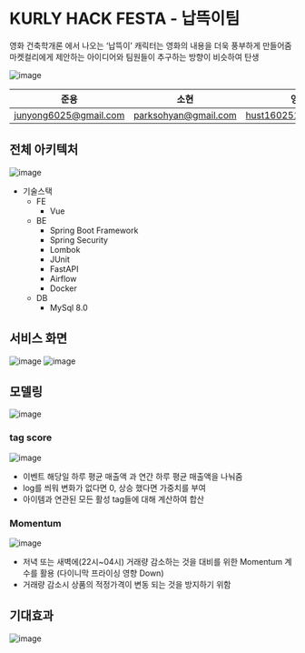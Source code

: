 # KURLY HACK FESTA - 납뜩이팀
영화 건축학개론 에서 나오는 ‘납뜩이’ 캐릭터는 영화의 내용을 더욱 풍부하게 만들어줌
마켓컬리에게 제안하는 아이디어와 팀원들이 추구하는 방향이 비슷하여 탄생

![image](https://user-images.githubusercontent.com/52481728/186303860-c49c3b8f-df22-4b8d-87f5-a42a192bb54c.png)

|준용|소현|영빈|나경|
|--|--|--|--|
|junyong6025@gmail.com|parksohyan@gmail.com|hust160251@gmail.com|nacoon53@gmail.com|

## 전체 아키텍처
![image](https://user-images.githubusercontent.com/52481728/186304600-8a949e87-ea4d-42af-a712-3250a36501da.png)

* 기술스택
  * FE
    * Vue
  * BE
    * Spring Boot Framework
    * Spring Security
    * Lombok
    * JUnit
    * FastAPI
    * Airflow
    * Docker
  * DB
    * MySql 8.0

## 서비스 화면

![image](https://user-images.githubusercontent.com/52481728/186309760-f3f958f1-ea0b-42d5-bde8-fe5d631059b6.png)
![image](https://user-images.githubusercontent.com/52481728/186304712-483d094f-b250-49a4-8f86-52ba7ee22bc1.png)


## 모델링
![image](https://user-images.githubusercontent.com/52481728/186304825-9a654d3e-d048-4f2c-886e-e5cddf4c2d80.png)

### tag score
![image](https://user-images.githubusercontent.com/52481728/186310039-f8a42a7a-3cc2-4eb7-b9eb-3e86f859901f.png)
- 이벤트 해당일 하루 평균 매출액 과 연간 하루 평균 매출액을 나눠줌
- log를 씌워 변화가 없다면 0, 상승 했다면 가중치를 부여
- 아이템과 연관된 모든 활성 tag들에 대해 계산하여 합산

### Momentum
![image](https://user-images.githubusercontent.com/52481728/186310193-6662f0a2-7f8e-4ea9-8abc-75005ae555c4.png)
- 저녁 또는 새벽에(22시~04시) 거래량 감소하는 것을 대비를 위한
Momentum 계수를 활용 (다이니막 프라이싱 영향 Down)
- 거래량 감소시 상품의 적정가격이 변동 되는 것을 방지하기 위함


## 기대효과
![image](https://user-images.githubusercontent.com/52481728/186310452-095dea03-8602-421e-aa4a-8c9d4dab35fb.png)
